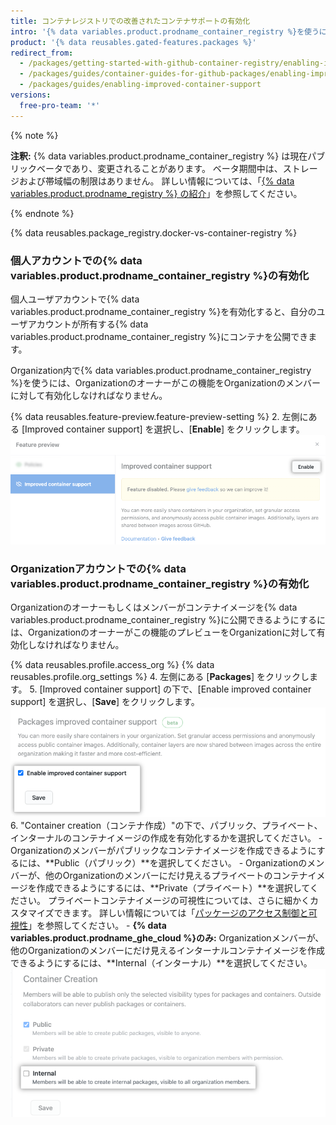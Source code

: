 ```yaml
---
title: コンテナレジストリでの改善されたコンテナサポートの有効化
intro: '{% data variables.product.prodname_container_registry %}を使うには、ユーザもしくはOrganizationアカウントで有効化しなければなりません。'
product: '{% data reusables.gated-features.packages %}'
redirect_from:
  - /packages/getting-started-with-github-container-registry/enabling-improved-container-support
  - /packages/guides/container-guides-for-github-packages/enabling-improved-container-support
  - /packages/guides/enabling-improved-container-support
versions:
  free-pro-team: '*'
---
```


{% note %}

**注釈:** {% data variables.product.prodname_container_registry %} は現在パブリックベータであり、変更されることがあります。 ベータ期間中は、ストレージおよび帯域幅の制限はありません。 詳しい情報については、「[{% data variables.product.prodname_registry %} の紹介](/packages/learn-github-packages/introduction-to-github-packages)」を参照してください。

{% endnote %}

{% data reusables.package_registry.docker-vs-container-registry %}

### 個人アカウントでの{% data variables.product.prodname_container_registry %}の有効化

個人ユーザアカウントで{% data variables.product.prodname_container_registry %}を有効化すると、自分のユーザアカウントが所有する{% data variables.product.prodname_container_registry %}にコンテナを公開できます。

Organization内で{% data variables.product.prodname_container_registry %}を使うには、Organizationのオーナーがこの機能をOrganizationのメンバーに対して有効化しなければなりません。

{% data reusables.feature-preview.feature-preview-setting  %}
2. 左側にある [Improved container support] を選択し、[**Enable**] をクリックします。 ![改善されたコンテナサポート](/assets/images/help/settings/improved-container-support.png)

### Organizationアカウントでの{% data variables.product.prodname_container_registry %}の有効化

Organizationのオーナーもしくはメンバーがコンテナイメージを{% data variables.product.prodname_container_registry %}に公開できるようにするには、Organizationのオーナーがこの機能のプレビューをOrganizationに対して有効化しなければなりません。

{% data reusables.profile.access_org %}
{% data reusables.profile.org_settings %}
4. 左側にある [**Packages**] をクリックします。
5. [Improved container support] の下で、[Enable improved container support] を選択し、[**Save**] をクリックします。 ![[Enable container registry support option] と [Save] ボタン](/assets/images/help/package-registry/enable-improved-container-support-for-orgs.png)
6. "Container creation（コンテナ作成）"の下で、パブリック、プライベート、インターナルのコンテナイメージの作成を有効化するかを選択してください。
    - Organizationのメンバーがパブリックなコンテナイメージを作成できるようにするには、**Public（パブリック）**を選択してください。
    - Organizationのメンバーが、他のOrganizationのメンバーにだけ見えるプライベートのコンテナイメージを作成できるようにするには、**Private（プライベート）**を選択してください。 プライベートコンテナイメージの可視性については、さらに細かくカスタマイズできます。 詳しい情報については「[パッケージのアクセス制御と可視性](/packages/learn-github-packages/configuring-a-packages-access-control-and-visibility)」を参照してください。
    - **{% data variables.product.prodname_ghe_cloud %}のみ:** Organizationメンバーが、他のOrganizationのメンバーにだけ見えるインターナルコンテナイメージを作成できるようにするには、**Internal（インターナル）**を選択してください。 ![Organizationのメンバーが公開するコンテナイメージの可視性オプション](/assets/images/help/package-registry/container-creation-org-settings.png)
